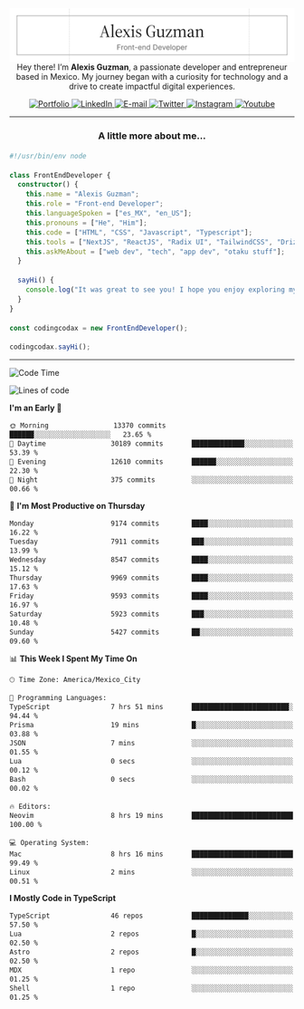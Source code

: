 <img align='right' src="./Banner.png" width="" />
<p align='center'>Hey there! I’m <strong>Alexis Guzman</strong>, a passionate developer and entrepreneur based in Mexico. My journey began with a curiosity for technology and a drive to create impactful digital experiences.</p>

<div align='center'>
  <a href='https://www.codingcodax.dev' target='_blank'>
    <img alt='Portfolio' src='https://img.shields.io/badge/Portfolio-black?logo=vercel&style=flat-square'>
  </a>
  <a href='https://linkedin.com/in/codingcodax' target='_blank'>
    <img alt='LinkedIn' src='https://img.shields.io/badge/LinkedIn-black?logo=LinkedIn&style=flat-square'>
  </a>
  <a href='mailto:hello@codingcodax.com' target='_blank'>
    <img alt='E-mail' src='https://img.shields.io/badge/Email-black?logo=Gmail&style=flat-square'>
  </a>
  <a href='https://x.com/codingcodax' target='_blank'>
    <img alt='Twitter' src='https://img.shields.io/badge/X-black?logo=X&style=flat-square'>
  </a>
  <a href='https://www.instagram.com/codingcodax' target='_blank'>
    <img alt='Instagram' src='https://img.shields.io/badge/Instagram-black?logo=Instagram&style=flat-square'>
  </a>
  <a href='https://www.youtube.com/@codingcodax' target='_blank'>
    <img alt='Youtube' src='https://img.shields.io/badge/YouTube-black?logo=Youtube&style=flat-square'>
  </a>
</div>


---

<h3 align='center'>A little more about me...</h3>

```typescript
#!/usr/bin/env node

class FrontEndDeveloper {
  constructor() {
    this.name = "Alexis Guzman";
    this.role = "Front-end Developer";
    this.languageSpoken = ["es_MX", "en_US"];
    this.pronouns = ["He", "Him"];
    this.code = ["HTML", "CSS", "Javascript", "Typescript"];
    this.tools = ["NextJS", "ReactJS", "Radix UI", "TailwindCSS", "Drizzle", "tRPC"];
    this.askMeAbout = ["web dev", "tech", "app dev", "otaku stuff"];
  }

  sayHi() {
    console.log("It was great to see you! I hope you enjoy exploring my work.");
  }
}

const codingcodax = new FrontEndDeveloper();

codingcodax.sayHi();
```

---

<!--START_SECTION:waka-->
![Code Time](http://img.shields.io/badge/Code%20Time-3%2C853%20hrs%2039%20mins-blue)

![Lines of code](https://img.shields.io/badge/From%20Hello%20World%20I%27ve%20Written-10.1%20million%20lines%20of%20code-blue)

**I'm an Early 🐤** 

```text
🌞 Morning                13370 commits       ██████░░░░░░░░░░░░░░░░░░░   23.65 % 
🌆 Daytime                30189 commits       █████████████░░░░░░░░░░░░   53.39 % 
🌃 Evening                12610 commits       ██████░░░░░░░░░░░░░░░░░░░   22.30 % 
🌙 Night                  375 commits         ░░░░░░░░░░░░░░░░░░░░░░░░░   00.66 % 
```
📅 **I'm Most Productive on Thursday** 

```text
Monday                   9174 commits        ████░░░░░░░░░░░░░░░░░░░░░   16.22 % 
Tuesday                  7911 commits        ███░░░░░░░░░░░░░░░░░░░░░░   13.99 % 
Wednesday                8547 commits        ████░░░░░░░░░░░░░░░░░░░░░   15.12 % 
Thursday                 9969 commits        ████░░░░░░░░░░░░░░░░░░░░░   17.63 % 
Friday                   9593 commits        ████░░░░░░░░░░░░░░░░░░░░░   16.97 % 
Saturday                 5923 commits        ███░░░░░░░░░░░░░░░░░░░░░░   10.48 % 
Sunday                   5427 commits        ██░░░░░░░░░░░░░░░░░░░░░░░   09.60 % 
```


📊 **This Week I Spent My Time On** 

```text
🕑︎ Time Zone: America/Mexico_City

💬 Programming Languages: 
TypeScript               7 hrs 51 mins       ████████████████████████░   94.44 % 
Prisma                   19 mins             █░░░░░░░░░░░░░░░░░░░░░░░░   03.88 % 
JSON                     7 mins              ░░░░░░░░░░░░░░░░░░░░░░░░░   01.55 % 
Lua                      0 secs              ░░░░░░░░░░░░░░░░░░░░░░░░░   00.12 % 
Bash                     0 secs              ░░░░░░░░░░░░░░░░░░░░░░░░░   00.02 % 

🔥 Editors: 
Neovim                   8 hrs 19 mins       █████████████████████████   100.00 % 

💻 Operating System: 
Mac                      8 hrs 16 mins       █████████████████████████   99.49 % 
Linux                    2 mins              ░░░░░░░░░░░░░░░░░░░░░░░░░   00.51 % 
```

**I Mostly Code in TypeScript** 

```text
TypeScript               46 repos            ██████████████░░░░░░░░░░░   57.50 % 
Lua                      2 repos             █░░░░░░░░░░░░░░░░░░░░░░░░   02.50 % 
Astro                    2 repos             █░░░░░░░░░░░░░░░░░░░░░░░░   02.50 % 
MDX                      1 repo              ░░░░░░░░░░░░░░░░░░░░░░░░░   01.25 % 
Shell                    1 repo              ░░░░░░░░░░░░░░░░░░░░░░░░░   01.25 % 
```




<!--END_SECTION:waka-->
